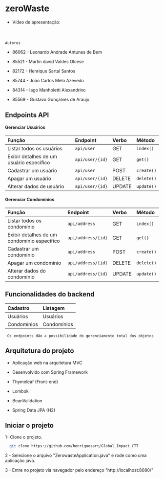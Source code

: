 
# zeroWaste

- Vídeo de apresentação:
```bash

```
#
`Autores`

- 86062 - Leonardo Andrade Antunes de Bem

- 85521 - Martin david Valdes Olcese

- 82172 - Henrique Sartal Santos

- 85744 - João Carlos Melo Azevedo

- 84314 - Iago Manholetti Alexandrino

- 85569 - Gustavo Gonçalves de Araujo

## Endpoints API

#### Gerenciar Usuários

| Função | Endpoint    | Verbo                      | Método   |
| :- | :- | :- | :- |
| Listar todos os usuários                 | `api/user` | GET | `index()` |
| Exibir detalhes de um usuário específico | `api/user/{id}` | GET | `get()` |
| Cadastrar um usuário                     | `api/user` | POST | `create()` |
| Apagar um usuário                        | `api/user/{id}` | DELETE | `delete()` |
| Alterar dados de usuário                 | `api/user/{id}` | UPDATE | `update()` |

#### Gerenciar Condomínios

| Função | Endpoint    | Verbo                      | Método   |
| :- | :- | :- | :- |
| Listar todos os condomínio               | `api/address` | GET | `index()` |
| Exibir detalhes de um condomínio específico | `api/address/{id}` | GET | `get()` |
| Cadastrar um condomínio                     | `api/address` | POST | `create()` |
| Apagar um condomínio                        | `api/address/{id}` | DELETE | `delete()` |
| Alterar dados do condomínio                 | `api/address/{id}` | UPDATE | `update()` |



  
## Funcionalidades do backend

| Cadastro | Listagem   |
| :- | :- |
| Usuários                 | Usuários |
| Condomínios | Condomínios |

` Os endpoints dão a possibilidade do gerenciamento total dos objetos`

## Arquitetura do projeto

- Aplicação web na arquitetura MVC

- Desenvolvido com Spring Framework

- Thymeleaf (Front-end)

- Lombok

- BeanValidation

- Spring Data JPA (H2)
## Iniciar o projeto

1- Clone o projeto.

```bash
  git clone https://github.com/henriquesart/Global_Impact_CTT
```
2 - Selecione o arquivo "ZerowasteApplication.java" e rode como uma aplicação java.

3 - Entre no projeto via navegador pelo endereço "http://localhost:8080/"

  